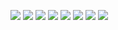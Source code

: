 ![](https://raw.githubusercontent.com/EIS1600/eis1600.github.io/main/stories/001_ProjectDescription/001_ProjectDescription_EN/001_ProjectDescription_EN_01.png)
![](https://raw.githubusercontent.com/EIS1600/eis1600.github.io/main/stories/001_ProjectDescription/001_ProjectDescription_EN/001_ProjectDescription_EN_02.png)
![](https://raw.githubusercontent.com/EIS1600/eis1600.github.io/main/stories/001_ProjectDescription/001_ProjectDescription_EN/001_ProjectDescription_EN_03.png)
![](https://raw.githubusercontent.com/EIS1600/eis1600.github.io/main/stories/001_ProjectDescription/001_ProjectDescription_EN/001_ProjectDescription_EN_04.png)
![](https://raw.githubusercontent.com/EIS1600/eis1600.github.io/main/stories/001_ProjectDescription/001_ProjectDescription_EN/001_ProjectDescription_EN_05.png)
![](https://raw.githubusercontent.com/EIS1600/eis1600.github.io/main/stories/001_ProjectDescription/001_ProjectDescription_EN/001_ProjectDescription_EN_06.png)
![](https://raw.githubusercontent.com/EIS1600/eis1600.github.io/main/stories/001_ProjectDescription/001_ProjectDescription_EN/001_ProjectDescription_EN_07.png)
![](https://raw.githubusercontent.com/EIS1600/eis1600.github.io/main/stories/001_ProjectDescription/001_ProjectDescription_EN/001_ProjectDescription_EN_08.png)
